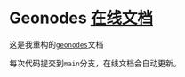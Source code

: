 # Geonodes [在线文档](https://iplai.github.io/gn/)

这是我重构的[`geonodes`](http://github.com/iplai/geonodes)文档

每次代码提交到`main`分支，在线文档会自动更新。

